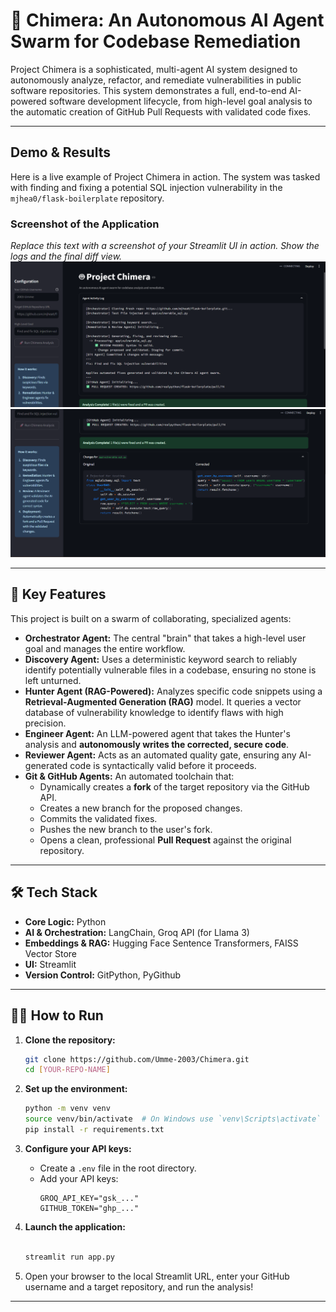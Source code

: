 # 🤖 Chimera: An Autonomous AI Agent Swarm for Codebase Remediation

Project Chimera is a sophisticated, multi-agent AI system designed to autonomously analyze, refactor, and remediate vulnerabilities in public software repositories. This system demonstrates a full, end-to-end AI-powered software development lifecycle, from high-level goal analysis to the automatic creation of GitHub Pull Requests with validated code fixes.

---

##  Demo & Results

Here is a live example of Project Chimera in action. The system was tasked with finding and fixing a potential SQL injection vulnerability in the `mjhea0/flask-boilerplate` repository.

### Screenshot of the Application
*Replace this text with a screenshot of your Streamlit UI in action. Show the logs and the final diff view.*
![Chimera UI](chimera1.png)
![Chimera UI](chimera2.png)


---

## 🚀 Key Features

This project is built on a swarm of collaborating, specialized agents:

*   **Orchestrator Agent:** The central "brain" that takes a high-level user goal and manages the entire workflow.
*   **Discovery Agent:** Uses a deterministic keyword search to reliably identify potentially vulnerable files in a codebase, ensuring no stone is left unturned.
*   **Hunter Agent (RAG-Powered):** Analyzes specific code snippets using a **Retrieval-Augmented Generation (RAG)** model. It queries a vector database of vulnerability knowledge to identify flaws with high precision.
*   **Engineer Agent:** An LLM-powered agent that takes the Hunter's analysis and **autonomously writes the corrected, secure code**.
*   **Reviewer Agent:** Acts as an automated quality gate, ensuring any AI-generated code is syntactically valid before it proceeds.
*   **Git & GitHub Agents:** An automated toolchain that:
    *   Dynamically creates a **fork** of the target repository via the GitHub API.
    *   Creates a new branch for the proposed changes.
    *   Commits the validated fixes.
    *   Pushes the new branch to the user's fork.
    *   Opens a clean, professional **Pull Request** against the original repository.

---

## 🛠️ Tech Stack

*   **Core Logic:** Python
*   **AI & Orchestration:** LangChain, Groq API (for Llama 3)
*   **Embeddings & RAG:** Hugging Face Sentence Transformers, FAISS Vector Store
*   **UI:** Streamlit
*   **Version Control:** GitPython, PyGithub

---

## 🏃‍♀️ How to Run

1.  **Clone the repository:**
    ```bash
    git clone https://github.com/Umme-2003/Chimera.git
    cd [YOUR-REPO-NAME]
    ```

2.  **Set up the environment:**
    ```bash
    python -m venv venv
    source venv/bin/activate  # On Windows use `venv\Scripts\activate`
    pip install -r requirements.txt
    ```

3.  **Configure your API keys:**
    *   Create a `.env` file in the root directory.
    *   Add your API keys:
        ```env
        GROQ_API_KEY="gsk_..."
        GITHUB_TOKEN="ghp_..."
        ```

4.  **Launch the application:**
    ```bash

    streamlit run app.py
    ```
5.  Open your browser to the local Streamlit URL, enter your GitHub username and a target repository, and run the analysis!

---
